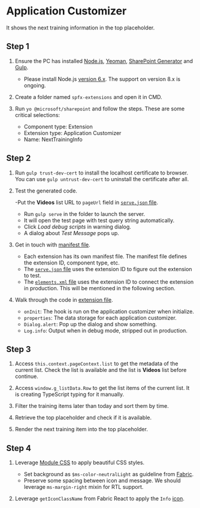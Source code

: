 # Application Customizer

It shows the next training information in the top placeholder.

## Step 1

1. Ensure the PC has installed [Node.js](https://nodejs.org/en/), [Yeoman](http://yeoman.io), [SharePoint Generator](https://www.npmjs.com/package/@microsoft/generator-sharepointhttps://www.npmjs.com/package/@microsoft/generator-sharepoint) and [Gulp](https://gulpjs.com/).

    - Please install Node.js [version 6.x](https://nodejs.org/dist/latest-v6.x/). The support on version 8.x is ongoing.

2. Create a folder named `spfx-extensions` and open it in CMD.

3. Run `yo @microsoft/sharepoint` and follow the steps. These are some critical selections:

    - Component type: Extension
    - Extension type: Application Customizer
    - Name: NextTrainingInfo

## Step 2

1. Run `gulp trust-dev-cert` to install the localhost certificate to browser. You can use `gulp untrust-dev-cert` to uninstall the certificate after all.

2. Test the generated code.

    -Put the **Videos** list URL to `pageUrl` field in [`serve.json` file](../../../config/serve.json).
    - Run `gulp serve` in the folder to launch the server.
    - It will open the test page with test query string automatically.
    - Click *Load debug scripts* in warning dialog.
    - A dialog about *Test Message* pops up.

3. Get in touch with [manifest file](NextTrainingInfoApplicationCustomizer.manifest.json).

    - Each extension has its own manifest file. The manifest file defines the extension ID, component type, etc.
    - The [`serve.json` file](../../../config/serve.json) uses the extension ID to figure out the extension to test.
    - The [`elements.xml` file](../../../sharepoint/assets/elements.xml) uses the extension ID to connect the extension in production. This will be mentioned in the following section.

4. Walk through the code in [extension file](NextTrainingInfoApplicationCustomizer).

    - `onInit`: The hook is run on the application customizer when initialize.
    - `properties`: The data storage for each application customizer.
    - `Dialog.alert`: Pop up the dialog and show something.
    - `Log.info`: Output when in debug mode, stripped out in production.

## Step 3

1. Access `this.context.pageContext.list` to get the metadata of the current list. Check the list is available and the list is **Videos** list before continue.

2. Access `window.g_listData.Row` to get the list items of the current list. It is creating TypeScript typing for it manually.

3. Filter the training items later than today and sort them by time.

4. Retrieve the top placeholder and check if it is available.

5. Render the next training item into the top placeholder.

## Step 4

1. Leverage [Module CSS](https://github.com/css-modules/css-modules) to apply beautiful CSS styles.

    - Set background as `$ms-color-neutralLight` as guideline from [Fabric](https://developer.microsoft.com/en-us/fabric#/styles/colors).
    - Preserve some spacing between icon and message. We should leverage `ms-margin-right` mixin for RTL support.

2. Leverage `getIconClassName` from Fabric React to apply the `Info` [icon](https://developer.microsoft.com/en-us/fabric#/styles/icons).

